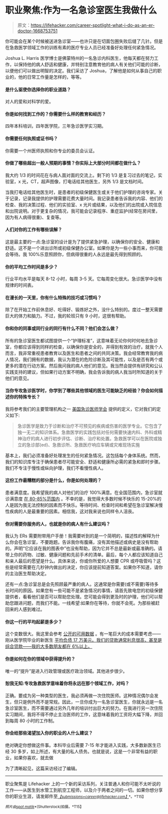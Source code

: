 # 职业聚焦:作为一名急诊室医生我做什么

> 原文：<https://lifehacker.com/career-spotlight-what-i-do-as-an-er-doctor-1668753751>

你可能会在某个时候被送进急诊室——也许只是在切面包圈失败后缝了几针。但是在急救医学领域工作的训练有素的医疗专业人员已经准备好处理任何紧急情况。



Joshua L. Harris 医学博士是佛蒙特州的一名急诊内科医生，他每天都在努力工作，以保持他的病人舒适和健康，并特别注意教育他的病人有关他们可能的诊断，以便他们可以做出明智的决定。我们采访了 Joshua，了解他是如何从事自己的职业的，他的日常工作量是怎样的，等等。

#### 是什么驱使你选择你的职业道路？

对人的爱和对科学的爱。

#### 你是如何找到工作的？你需要什么样的教育和经历？

四年本科培训，四年医学院，三年急诊医学实习期。

#### 你需要任何执照或证书吗？

你需要一个州医师执照和你专业的委员会认证。

#### 你做了哪些超出一般人预期的事情？你实际上大部分时间都在做什么？

我大约 1/3 的时间花在与病人面对面的交流上。剩下的 1/3 是复习过去的笔记，实验室，x 光，CT，超声图像，打电话给其他医生，另外 1/3 是文档时间。

当我打电话给其他医生时，是患者的初级保健医生或关于他们护理的咨询专家。关于记录，记录我提供的护理需要花费大量时间。我记录患者告诉我的内容、他们的检查、我的决策过程、他们的实验室、x 光片或结果，以及他们的出院或入院信息和出院说明。对于更复杂的情况，我可能会记录程序、重症监护(经常在房间里，因为有人病得很重)、复查等。

#### 人们对你的工作有哪些误解？

这是最主要的一点:急诊室的设计是为了提供紧急护理，以确保你的安全、健康和舒适。这不是一个进出诊所或初级保健办公室。如果你是为一些小事而来，你可能会等待。我 100%乐意照顾你，但病得很重的人永远是最先得到照顾的。

#### 你的平均工作时间是多少？

行业平均水平是每天 8-12 小时，每周 3-5 天。它每周变化很大。急诊医学中没有规律的时间表。

#### 在漫长的一天里，你有什么特殊的技巧或习惯吗？

除了在开始工作前休息好、吃得好、锻炼好之外，没什么特别的。度过一整天需要巨大的体力和脑力。不过，我的轮班只有 9 小时，这很有帮助。

#### 你和你的同事或同行业的同行有什么不同？他们会怎么做？

所有的急诊室医生都试图提供一个“护理标准”，这意味着无论你何时何地去急诊室，你都应该得到同样的检查，以确保你是安全的，并得到有效的治疗。就我个人而言，我非常重视患者教育以及医生和患者之间的共同决策。我会经常教育我的病人情况，我们拥有的数据，我认为潜在的危险诊断及其可能性，以及是否有两个或更多的潜在行动方案。然后我问我的病人他们的意见。我当然会提供有研究和公认实践支持的建议，但如果行动方案不明确，我会告诉我的病人我当时所知道的关于他们的意见。

#### 当你专攻急诊医学时，你学到了哪些其他领域的医生可能缺乏的经验？你会如何描述你的特殊专长？

我将参考我们的主要管理机构之一 [美国急诊医师学会](http://www.acep.org/Clinical---Practice-Management/Definition-of-Emergency-Medicine/) 提供的定义，它对我们的定义如下:

> 急诊医学是致力于诊断和治疗不可预见的疾病或伤害的医学专业。它包含了独一无二的知识体系。急救医学的实践包括对任何需要快速内科、外科或精神治疗的病人进行初步评估、诊断、治疗和处置。急救医学可以在医院或独立的急诊部(ed)、急救诊所、急救医疗响应车辆或灾难现场实施

基本上，我们必须准备好处理发生的任何紧急情况。这包括每个身体系统。然而，我们的知识库专注于确保患者尽可能安全、舒适和健康所必需的紧急和即时步骤。我们不专注于慢性或纵向护理，我们不看慢性病人。

#### 这份工作最糟糕的部分是什么，你是如何处理的？

患者满意度。我希望我的病人对他们的治疗 100%满意。在全国范围内，急诊室就诊满意度 [在 80-85%范围内](http://www.pressganey.com/Documents_secure/Pulse%20Reports/2010_ED_Pulse_Report.pdf) 。不幸的是，我觉得大多数时候不快乐的 15-20%的人是因为我无法控制的因素而不快乐。等待时间、检查时间和希望在急诊室解决慢性疾病的人是最重要的因素。相信我，这对我来说也同样令人沮丧。

#### 你对需要你服务的人，也就是你的病人有什么建议吗？

我认为 ERs 需要附带用户手册！我需要听到的是一个简明的，描述性的解释为什么你会在急诊室，不要跑题。告诉我你有腹痛，没有其他描述或病史是没有帮助的。声明“它应该在我的图表中”也没有帮助，因为它并不总是最新或最准确的。请带上你的药物、过敏、健康问题和先前手术的清单。最后，每个人都应该知道自己和亲人最后的愿望是什么。具体来说，你或你所爱的人想要 CPR 或呼吸管吗？这些是经常需要在几秒钟内做出的决定，你应该提前知道答案。如果你不知道，请你的主治医生帮助决定。

还有一点:急诊室总是会先照顾最严重的病人。这通常是你需要(或不需要)等待多长时间的原因。如果您有一些可能不是紧急情况的事情，请首先致电您的初级保健提供者，看看他们是否可以帮助您处理。您可能会得到更及时的护理，他们可以帮助您跟进问题，而我们不能。一线希望:如果你在等待，你就不会死。为那些被赶回来的人感到难过。

#### 你这一行的平均起薪是多少？

这个变数很大。我这里会参考 [公开的可用数据](http://www.medscape.com/features/slideshow/compensation/2013/emergencymedicine) 。有一笔巨大的成本需要考虑——刚从医学院毕业的新医生 [平均负债 17 万美元。我们的贷款通常利息很高，甚至是综合贷款——我的大多数朋友都在 6%以上。](https://www.aamc.org/download/328322/data/statedebtreport.pdf)

#### 你是如何在你的领域中获得提升的？

唯一的“提升”是进入行政管理或医疗政治领域。其他进步很少。

#### 恕我无知:专攻急救医学意味着你将永远在那个领域工作，对吗？

正确。要成为另一种类型的医生，我必须再做一次住院医师。这种情况偶尔会发生，但只是例外而不是常规。因此，一旦你成为一名急诊室医生，你就永远是一名急诊室医生，而不需要通过另外几年的培训付出巨大的努力。在我进行另一次住院实习期间，我将不得不停止主治医师的工作，这意味着我的工资将大幅下降，并回到每周 80 小时的工作制。

#### 你会给那些渴望加入你的职业的人什么建议？

绝对确定你想做这件事。本科毕业后需要 7-15 年才能进入实践，大多数新医生已经 30 多岁，如上所述，有大量的私人债务。也就是说，这是一个非常有益的职业，如果你喜欢，就去做

为了清晰起见，这篇采访经过了编辑。

* * *

职业聚焦是 Lifehacker 上的一个新的采访系列，关注普通人和你可能不太听说的工作——从医生到水管工到航空工程师，以及介于两者之间的一切。如果你想分享你的职业生涯，请发邮件至[*<small>【submissions+career@lifehacker.com】</small>*](mailto:submissions+career@lifehacker.com)<small>*。*T15】</small>

<small>*照片由*</small>[<small>*spot matik*</small>](http://www.shutterstock.com/pic-231634663/stock-photo-a-motion-blurred-photograph-of-a-patient-on-stretcher-or-gurney-being-pushed-at-speed-through-a.html?src=c6bosYI8Cf1ZkwmEwRxZPw-1-81)<small>*(Shutterstock)拍摄。*T15】</small>